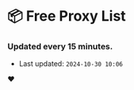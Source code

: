 # :package: Free Proxy List
### Updated every 15 minutes.

- Last updated: `2024-10-30 10:06`

:heart:
